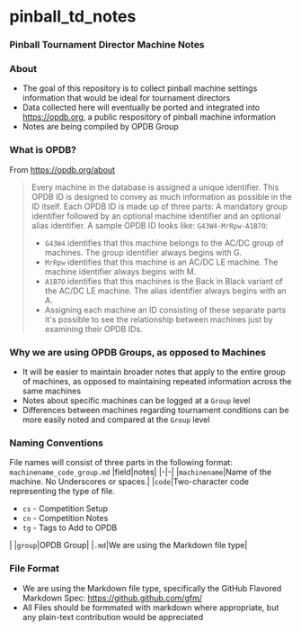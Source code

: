 # pinball_td_notes

### Pinball Tournament Director Machine Notes

### About
* The goal of this repository is to collect pinball machine settings information that would be ideal for tournament directors
* Data collected here will eventually be ported and integrated into https://opdb.org, a public respository of pinball machine information
* Notes are being compiled by OPDB Group

### What is OPDB?
From https://opdb.org/about
>Every machine in the database is assigned a unique identifier. This OPDB ID is designed to convey as much information as possible in the ID itself. Each OPDB ID is made up of three parts: A mandatory group identifier followed by an optional machine identifier and an optional alias identifier. A sample OPDB ID looks like: `G43W4-MrRpw-A1B7O`:
> * `G43W4` identifies that this machine belongs to the AC/DC group of machines. The group identifier always begins with G.
> * `MrRpw` identifies that this machine is an AC/DC LE machine. The machine identifier always begins with M.
> * `A1B7O` identifies that this machines is the Back in Black variant of the AC/DC LE machine. The alias identifier always begins with an A.
> * Assigning each machine an ID consisting of these separate parts it's possible to see the relationship between machines just by examining their OPDB IDs.

### Why we are using OPDB Groups, as opposed to Machines
* It will be easier to maintain broader notes that apply to the entire group of machines, as opposed to maintaining repeated information across the same machines
* Notes about specific machines can be logged at a `Group` level
* Differences between machines regarding tournament conditions can be more easily noted and compared at the `Group` level

### Naming Conventions
File names will consist of three parts in the following format: `machinename_code_group.md`
|field|notes|
|-|-|
|`machinename`|Name of the machine.  No Underscores or spaces.|
|`code`|Two-character code representing the type of file.<ul><li>`cs` - Competition Setup</li><li>`cn` - Competition Notes</li><li>`tg` - Tags to Add to OPDB</li></ul>|
|`group`|OPDB Group|
|`.md`|We are using the Markdown file type|

### File Format
* We are using the Markdown file type, specifically the GitHub Flavored Markdown Spec: https://github.github.com/gfm/
* All Files should be formmated with markdown where appropriate, but any plain-text contribution would be appreciated 
